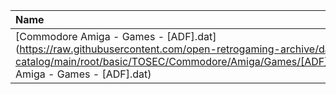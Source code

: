 |Name|Size|
|:---|---:|
|[Commodore Amiga - Games - [ADF].dat](https://raw.githubusercontent.com/open-retrogaming-archive/dat-catalog/main/root/basic/TOSEC/Commodore/Amiga/Games/[ADF]/Commodore Amiga - Games - [ADF].dat)|12591419|
